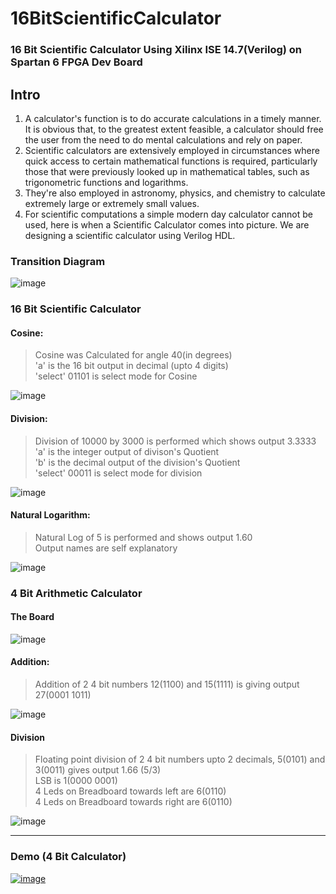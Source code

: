 # 16BitScientificCalculator
### 16 Bit Scientific Calculator Using Xilinx ISE 14.7(Verilog) on Spartan 6 FPGA Dev Board

## Intro
1. A calculator's function is to do accurate calculations in a timely manner. It is obvious that, to the greatest extent feasible, a calculator should free the user from the need to do mental calculations and rely on paper.  
2. Scientific calculators are extensively employed in circumstances where quick access to certain mathematical functions is required, particularly those that were previously looked up in mathematical tables, such as trigonometric functions and logarithms.  
3. They're also employed in astronomy, physics, and chemistry to calculate extremely large or extremely small values.  
4. For scientific computations a simple modern day calculator cannot be used, here is when a Scientific Calculator comes into picture. We are designing a scientific calculator using Verilog HDL.

  
  
  
  
### Transition Diagram

![image](https://user-images.githubusercontent.com/104908001/166716590-e2b01545-8fda-4b9d-8aae-32023eed76c0.png)
  
  
  
### 16 Bit Scientific Calculator
  
  

#### Cosine:
>Cosine was Calculated for angle 40(in degrees)    
>'a' is the 16 bit output in decimal (upto 4 digits)   
>'select' 01101 is select mode for Cosine  
   
![image](https://user-images.githubusercontent.com/69571769/166725008-f7654abc-0186-4f9e-8499-3ed66d6fc199.png)
  
  
#### Division:  
>Division of 10000 by 3000 is performed which shows output 3.3333  
>'a' is the integer output of divison's Quotient  
>'b' is the decimal output of the division's Quotient    
>'select' 00011 is select mode for division  
  
![image](https://user-images.githubusercontent.com/69571769/166725507-47ea4564-41a0-470d-acf9-8e8eff0e4635.png)
  
  
#### Natural Logarithm:
>Natural Log of 5 is performed and shows output 1.60  
>Output names are self explanatory  
  
![image](https://user-images.githubusercontent.com/69571769/166728826-5a36c904-2f8a-413e-ac17-62217a0b9f84.png)

  
  
  
  
  
### 4 Bit Arithmetic Calculator  
#### The Board 
![image](https://user-images.githubusercontent.com/69571769/197362522-adedeabe-3afd-4c75-a9d3-a8923d8fa998.png)

  
    

#### Addition:

>Addition of 2 4 bit numbers 12(1100) and 15(1111) is giving output 27(0001 1011)  
  
![image](https://user-images.githubusercontent.com/69571769/166722325-a7092651-7e66-41bc-a343-25213bffcd9a.png)
  
   
  
#### Division
>Floating point division of 2 4 bit numbers upto 2 decimals, 5(0101) and 3(0011) gives output 1.66 (5/3)   
> LSB is 1(0000 0001)  
> 4 Leds on Breadboard towards left are 6(0110)  
> 4 Leds on Breadboard towards right are 6(0110)  
  
![image](https://user-images.githubusercontent.com/69571769/166723925-f8591fe0-6d5f-4f11-8819-be8480fa3283.png)
  
    
     
_______________________________________________________________________________________________________________________________________________________________________
### Demo (4 Bit Calculator)
[![image](https://user-images.githubusercontent.com/69571769/191523698-07e51732-4c54-440a-acb7-02a3d0ff271f.png)](https://youtu.be/ZX7MJTPFdWM)
